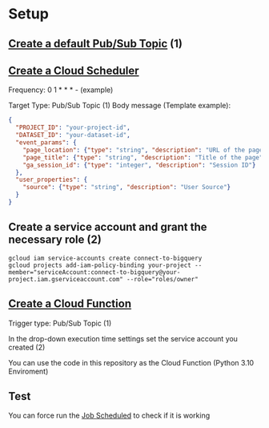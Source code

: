 # Setup

## [Create a default Pub/Sub Topic](https://console.cloud.google.com/cloudpubsub/topic/) (1)

## [Create a Cloud Scheduler](https://console.cloud.google.com/cloudscheduler)
Frequency:
0 1 * * * - (example)

Target Type:
Pub/Sub
Topic (1)
Body message (Template example):
```json
{
  "PROJECT_ID": "your-project-id",
  "DATASET_ID": "your-dataset-id",
  "event_params": {
    "page_location": {"type": "string", "description": "URL of the page"},
    "page_title": {"type": "string", "description": "Title of the page"},
    "ga_session_id": {"type": "integer", "description": "Session ID"}
  },
  "user_properties": {
    "source": {"type": "string", "description": "User Source"}
  }
}
```
## Create a service account and grant the necessary role (2)
```
gcloud iam service-accounts create connect-to-bigquery
gcloud projects add-iam-policy-binding your-project --member="serviceAccount:connect-to-bigquery@your-project.iam.gserviceaccount.com" --role="roles/owner"
```

## [Create a Cloud Function](https://console.cloud.google.com/functions/list)
Trigger type:
Pub/Sub
Topic (1)

In the drop-down execution time settings set the service account you created (2)

You can use the code in this repository as the Cloud Function (Python 3.10 Enviroment)

## Test
You can force run the [Job Scheduled](https://console.cloud.google.com/cloudscheduler) to check if it is working
